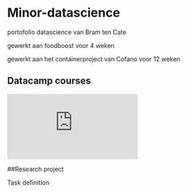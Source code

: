 # Minor-datascience
portofolio datascience van Bram ten Cate

gewerkt aan foodboost voor 4 weken

gewerkt aan het containerproject van Cofano voor 12 weken

## Datacamp courses

![hier zijn al mijn datacamp certifcaten te vinden](https://github.com/Bram-tenCate/Minor-datascience/blob/main/datacamp.md)

##Research project 

Task definition
